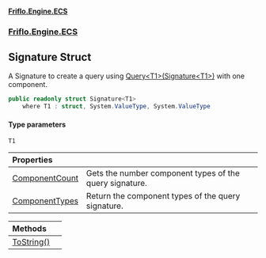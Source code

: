 #### [Friflo.Engine.ECS](index.md 'index')
### [Friflo.Engine.ECS](Friflo.Engine.ECS.md 'Friflo.Engine.ECS')

## Signature<T1> Struct

A Signature to create a query using [Query&lt;T1&gt;(Signature&lt;T1&gt;)](EntityStoreBase.Query_T1_(Signature_T1_).md 'Friflo.Engine.ECS.EntityStoreBase.Query<T1>(Friflo.Engine.ECS.Signature<T1>)') with one component.

```csharp
public readonly struct Signature<T1>
    where T1 : struct, System.ValueType, System.ValueType
```
#### Type parameters

<a name='Friflo.Engine.ECS.Signature_T1_.T1'></a>

`T1`

| Properties | |
| :--- | :--- |
| [ComponentCount](Signature_T1_.ComponentCount.md 'Friflo.Engine.ECS.Signature<T1>.ComponentCount') | Gets the number component types of the query signature. |
| [ComponentTypes](Signature_T1_.ComponentTypes.md 'Friflo.Engine.ECS.Signature<T1>.ComponentTypes') | Return the component types of the query signature. |

| Methods | |
| :--- | :--- |
| [ToString()](Signature_T1_.ToString().md 'Friflo.Engine.ECS.Signature<T1>.ToString()') | |
